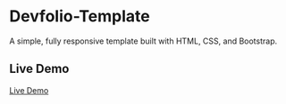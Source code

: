 # Devfolio-Template
A simple, fully responsive template built with HTML, CSS, and Bootstrap.

## Live Demo
[Live Demo](https://devmohamed-hassan.github.io/Devfolio-Template/)
